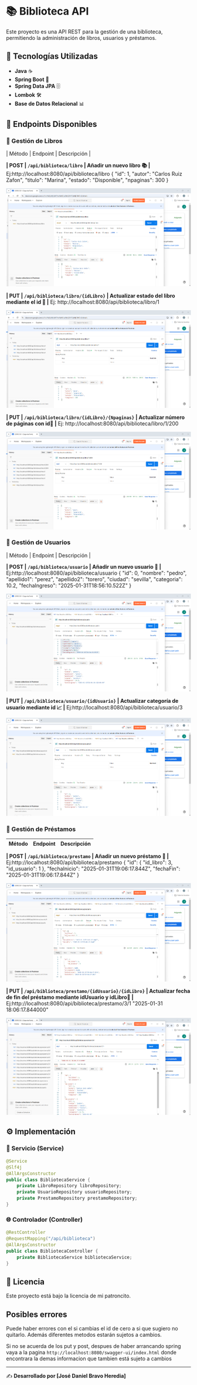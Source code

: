# 📚 Biblioteca API

Este proyecto es una API REST para la gestión de una biblioteca, permitiendo la administración de libros, usuarios y préstamos.

## 🚀 Tecnologías Utilizadas

- **Java** ☕
- **Spring Boot** 🌱
- **Spring Data JPA** 🗄️
- **Lombok** 🛠️
- **Base de Datos Relacional** 📊

## 📌 Endpoints Disponibles

### 📖 Gestión de Libros

| Método | Endpoint | Descripción |

**| POST | `/api/biblioteca/libro` | Añadir un nuevo libro 📚 |**
Ej:http://localhost:8080/api/biblioteca/libro
{
  "id": 1,
  "autor": "Carlos Ruiz Zafon",
  "titulo": "Marina",
  "estado": "Disponible",
  "npaginas": 300
}

![Post](images/addLibro.png)

**| PUT | `/api/biblioteca/libro/{idLibro}` | Actualizar estado del libro mediante el id 🔄 |**
Ej: http://localhost:8080/api/biblioteca/libro/1

![Put](images/putLibroEstado.png)

**| PUT | `/api/biblioteca/libro/{idLibro}/{Npaginas}` | Actualizar número de páginas con id📄 |**
Ej: http://localhost:8080/api/biblioteca/libro/1/200

![Put](images/putLibroNpaginas.png)

### 👤 Gestión de Usuarios

| Método | Endpoint | Descripción |

**| POST | `/api/biblioteca/usuario` | Añadir un nuevo usuario 👥 |**
Ej:http://localhost:8080/api/biblioteca/usuario
{
  "id": 0,
  "nombre": "pedro",
  "apellido1": "perez",
  "apellido2": "torero",
  "ciudad": "sevilla",
  "categoria": 10.2,
  "fechaIngreso": "2025-01-31T18:56:10.522Z"
}

![Post](images/postUsuario.png)

**| PUT | `/api/biblioteca/usuario/{idUsuario}` | Actualizar categoría de usuario mediante id 📈 |**
Ej:http://localhost:8080/api/biblioteca/usuario/3

![Put](images/putCategoriaUsuario.png)

### 🔄 Gestión de Préstamos

| Método | Endpoint | Descripción |
|--------|---------|-------------|

**| POST | `/api/biblioteca/prestamo` | Añadir un nuevo préstamo 📅 |**
Ej:http://localhost:8080/api/biblioteca/prestamo
{
  "id": {
    "id_libro": 3,
    "id_usuario": 1
  },
  "fechaInicio": "2025-01-31T19:06:17.844Z",
  "fechaFin": "2025-01-31T19:06:17.844Z"
}

![Post](images/postPrestamo.png)

**| PUT | `/api/biblioteca/prestamo/{idUsuario}/{idLibro}` | Actualizar fecha de fin del préstamo mediante idUsuario y idLibro📆 |**
Ej:http://localhost:8080/api/biblioteca/prestamo/3/1
"2025-01-31 18:06:17.844000"

![Put](images/putFechaPrestamo.png)

## ⚙️ Implementación

### 📌 Servicio (Service)

```java
@Service
@Slf4j
@AllArgsConstructor
public class BibliotecaService {
    private LibroRepository libroRepository;
    private UsuarioRepository usuarioRepository;
    private PrestamoRepository prestamoRepository;
}
```

### 🌐 Controlador (Controller)

```java
@RestController
@RequestMapping("/api/biblioteca")
@AllArgsConstructor
public class BibliotecaController {
    private BibliotecaService bibliotecaService;
}
```

## 📜 Licencia

Este proyecto está bajo la licencia de mi patroncito.

## Posibles errores

Puede haber errores con el si cambias el id de cero a si que sugiero no quitarlo. Además diferentes metodos estarán sujetos a cambios.

Si no se acuerda de los put y post, despues de haber arrancando spring vaya a la pagina `http://localhost:8080/swagger-ui/index.html` donde encontrara la demas informacion que tambien está sujeto a cambios

---
✍️ **Desarrollado por [José Daniel Bravo Heredia]**
